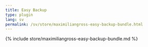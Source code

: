```yaml
---
title: Easy Backup
type: plugin
lang: sv
permalink: /sv/store/maximiliangross-easy-backup-bundle.html
---
```


{% include store/maximiliangross-easy-backup-bundle.md %}
